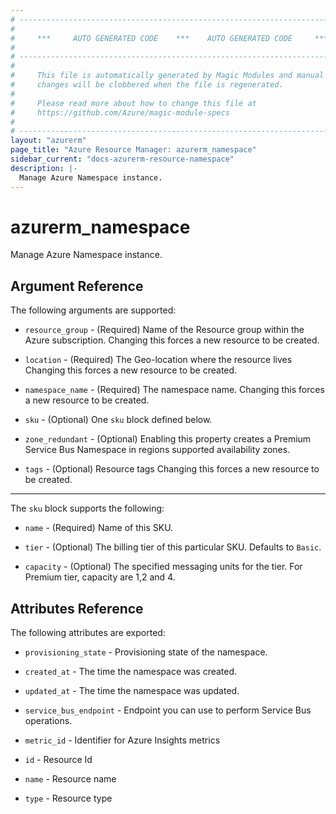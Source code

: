 ```yaml
---
# ----------------------------------------------------------------------------
#
#     ***     AUTO GENERATED CODE    ***    AUTO GENERATED CODE     ***
#
# ----------------------------------------------------------------------------
#
#     This file is automatically generated by Magic Modules and manual
#     changes will be clobbered when the file is regenerated.
#
#     Please read more about how to change this file at
#     https://github.com/Azure/magic-module-specs
#
# ----------------------------------------------------------------------------
layout: "azurerm"
page_title: "Azure Resource Manager: azurerm_namespace"
sidebar_current: "docs-azurerm-resource-namespace"
description: |-
  Manage Azure Namespace instance.
---
```


# azurerm_namespace

Manage Azure Namespace instance.


## Argument Reference

The following arguments are supported:

* `resource_group` - (Required) Name of the Resource group within the Azure subscription. Changing this forces a new resource to be created.

* `location` - (Required) The Geo-location where the resource lives Changing this forces a new resource to be created.

* `namespace_name` - (Required) The namespace name. Changing this forces a new resource to be created.

* `sku` - (Optional) One `sku` block defined below.

* `zone_redundant` - (Optional) Enabling this property creates a Premium Service Bus Namespace in regions supported availability zones.

* `tags` - (Optional) Resource tags Changing this forces a new resource to be created.

---

The `sku` block supports the following:

* `name` - (Required) Name of this SKU.

* `tier` - (Optional) The billing tier of this particular SKU. Defaults to `Basic`.

* `capacity` - (Optional) The specified messaging units for the tier. For Premium tier, capacity are 1,2 and 4.

## Attributes Reference

The following attributes are exported:

* `provisioning_state` - Provisioning state of the namespace.

* `created_at` - The time the namespace was created.

* `updated_at` - The time the namespace was updated.

* `service_bus_endpoint` - Endpoint you can use to perform Service Bus operations.

* `metric_id` - Identifier for Azure Insights metrics

* `id` - Resource Id

* `name` - Resource name

* `type` - Resource type
